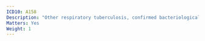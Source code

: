 ```yaml
---
ICD10: A158
Description: "Other respiratory tuberculosis, confirmed bacteriologically and histologically"
Matters: Yes
Weight: 1
---
```

